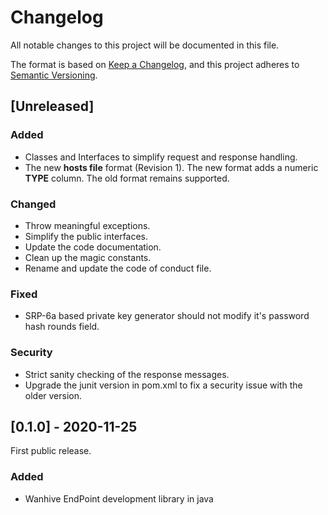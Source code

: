 # Changelog

All notable changes to this project will be documented in this file.

The format is based on [Keep a Changelog](https://keepachangelog.com/en/1.0.0/),
and this project adheres to [Semantic Versioning](https://semver.org/spec/v2.0.0.html).

## [Unreleased]

### Added

- Classes and Interfaces to simplify request and response handling.
- The new **hosts file** format (Revision 1). The new format adds a numeric **TYPE** column. The old format remains supported.

### Changed

- Throw meaningful exceptions.
- Simplify the public interfaces.
- Update the code documentation.
- Clean up the magic constants.
- Rename and update the code of conduct file.

### Fixed

- SRP-6a based private key generator should not modify it's password hash rounds field.

### Security

- Strict sanity checking of the response messages.
- Upgrade the junit version in pom.xml to fix a security issue with the older version.

## [0.1.0] - 2020-11-25

First public release.

### Added

- Wanhive EndPoint development library in java
